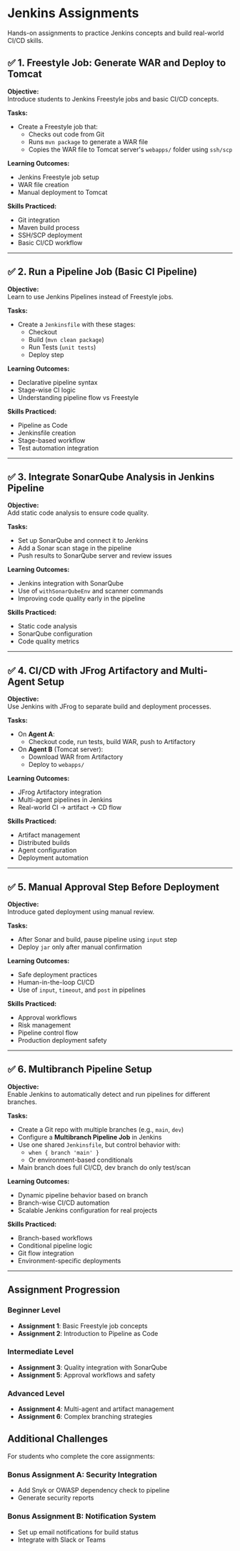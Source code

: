 # Jenkins Assignments

Hands-on assignments to practice Jenkins concepts and build real-world CI/CD skills.

## ✅ 1. Freestyle Job: Generate WAR and Deploy to Tomcat

**Objective:**  
Introduce students to Jenkins Freestyle jobs and basic CI/CD concepts.

**Tasks:**  
- Create a Freestyle job that:
  - Checks out code from Git
  - Runs `mvn package` to generate a WAR file
  - Copies the WAR file to Tomcat server's `webapps/` folder using `ssh/scp`

**Learning Outcomes:**  
- Jenkins Freestyle job setup  
- WAR file creation  
- Manual deployment to Tomcat

**Skills Practiced:**
- Git integration
- Maven build process
- SSH/SCP deployment
- Basic CI/CD workflow

---

## ✅ 2. Run a Pipeline Job (Basic CI Pipeline)

**Objective:**  
Learn to use Jenkins Pipelines instead of Freestyle jobs.

**Tasks:**  
- Create a `Jenkinsfile` with these stages:
  - Checkout
  - Build (`mvn clean package`)
  - Run Tests (`unit tests`)
  - Deploy step

**Learning Outcomes:**  
- Declarative pipeline syntax  
- Stage-wise CI logic  
- Understanding pipeline flow vs Freestyle

**Skills Practiced:**
- Pipeline as Code
- Jenkinsfile creation
- Stage-based workflow
- Test automation integration

---

## ✅ 3. Integrate SonarQube Analysis in Jenkins Pipeline

**Objective:**  
Add static code analysis to ensure code quality.

**Tasks:**  
- Set up SonarQube and connect it to Jenkins  
- Add a Sonar scan stage in the pipeline  
- Push results to SonarQube server and review issues

**Learning Outcomes:**  
- Jenkins integration with SonarQube  
- Use of `withSonarQubeEnv` and scanner commands  
- Improving code quality early in the pipeline

**Skills Practiced:**
- Static code analysis
- SonarQube configuration
- Code quality metrics

---

## ✅ 4. CI/CD with JFrog Artifactory and Multi-Agent Setup

**Objective:**  
Use Jenkins with JFrog to separate build and deployment processes.

**Tasks:**  
- On **Agent A**:
  - Checkout code, run tests, build WAR, push to Artifactory
- On **Agent B** (Tomcat server):
  - Download WAR from Artifactory  
  - Deploy to `webapps/`

**Learning Outcomes:**  
- JFrog Artifactory integration  
- Multi-agent pipelines in Jenkins  
- Real-world CI → artifact → CD flow

**Skills Practiced:**
- Artifact management
- Distributed builds
- Agent configuration
- Deployment automation

---

## ✅ 5. Manual Approval Step Before Deployment

**Objective:**  
Introduce gated deployment using manual review.

**Tasks:**  
- After Sonar and build, pause pipeline using `input` step  
- Deploy `jar` only after manual confirmation

**Learning Outcomes:**  
- Safe deployment practices  
- Human-in-the-loop CI/CD  
- Use of `input`, `timeout`, and `post` in pipelines

**Skills Practiced:**
- Approval workflows
- Risk management
- Pipeline control flow
- Production deployment safety

---

## ✅ 6. Multibranch Pipeline Setup

**Objective:**  
Enable Jenkins to automatically detect and run pipelines for different branches.

**Tasks:**  
- Create a Git repo with multiple branches (e.g., `main`, `dev`)  
- Configure a **Multibranch Pipeline Job** in Jenkins  
- Use one shared `Jenkinsfile`, but control behavior with:
  - `when { branch 'main' }`  
  - Or environment-based conditionals
- Main branch does full CI/CD, dev branch do only test/scan

**Learning Outcomes:**  
- Dynamic pipeline behavior based on branch  
- Branch-wise CI/CD automation  
- Scalable Jenkins configuration for real projects

**Skills Practiced:**
- Branch-based workflows
- Conditional pipeline logic
- Git flow integration
- Environment-specific deployments

---

## Assignment Progression

### Beginner Level
- **Assignment 1**: Basic Freestyle job concepts
- **Assignment 2**: Introduction to Pipeline as Code

### Intermediate Level  
- **Assignment 3**: Quality integration with SonarQube
- **Assignment 5**: Approval workflows and safety

### Advanced Level
- **Assignment 4**: Multi-agent and artifact management
- **Assignment 6**: Complex branching strategies


## Additional Challenges

For students who complete the core assignments:

### Bonus Assignment A: Security Integration
- Add Snyk or OWASP dependency check to pipeline
- Generate security reports

### Bonus Assignment B: Notification System
- Set up email notifications for build status
- Integrate with Slack or Teams